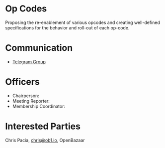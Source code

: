 # Op Codes

Proposing the re-enablement of various opcodes and creating well-defined
specifications for the behavior and roll-out of each op-code.

# Communication

* [Telegram Group](https://t.me/joinchat/t.me/AAAAAEoZXghMzF2czthU8w)

# Officers

 * Chairperson: 
 * Meeting Reporter:
 * Membership Coordinator: 

# Interested Parties
Chris Pacia, chris@ob1.io, OpenBazaar


